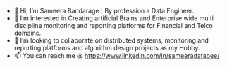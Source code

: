 - 👋 Hi, I’m Sameera Bandarage | By profession a Data Engineer.
- 👀 I’m interested in Creating artificial Brains and Enterprise wide multi discipline monitoring and reporting platforms for Financial and Telco domains.
- 💞️ I’m looking to collaborate on distributed systems, monitoring and reporting platforms and algorithm design projects as my Hobby.
- 📫 You can reach me @ https://www.linkedin.com/in/sameeradatabee/
